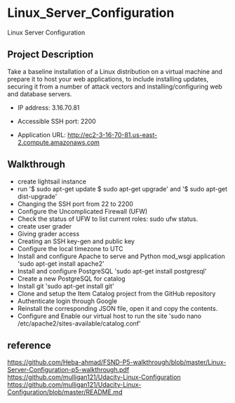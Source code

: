 # Linux_Server_Configuration
Linux Server Configuration

## Project Description
Take a baseline installation of a Linux distribution on a virtual machine and prepare it to host your web applications, to include installing updates, securing it from a number of attack vectors and installing/configuring web and database servers. 

- IP address: 3.16.70.81

- Accessible SSH port: 2200 

- Application URL: http://ec2-3-16-70-81.us-east-2.compute.amazonaws.com

## Walkthrough

- create lightsail instance 
- run '$ sudo apt-get update $ sudo apt-get upgrade' and '$ sudo apt-get dist-upgrade' 
- Changing the SSH port from 22 to 2200 
- Configure the Uncomplicated Firewall (UFW) 
- Check the status of UFW to list current roles: sudo ufw status. 
- create user grader 
- Giving grader access 
- Creating an SSH key-gen and public key 
- Configure the local timezone to UTC 
- Install and configure Apache to serve and Python mod_wsgi application 'sudo apt-get install apache2' 
- Install and configure PostgreSQL 'sudo apt-get install postgresql'
- Create a new PostgreSQL for catalog 
- Install git 'sudo apt-get install git' 
- Clone and setup the Item Catalog project from the GitHub repository 
- Authenticate login through Google 
- Reinstall the corresponding JSON file, open it and copy the contents. 
- Configure and Enable our virtual host to run the site 'sudo nano /etc/apache2/sites-available/catalog.conf'

## reference
https://github.com/Heba-ahmad/FSND-P5-walkthrough/blob/master/Linux-Server-Configuration-p5-walkthrough.pdf
https://github.com/mulligan121/Udacity-Linux-Configuration
https://github.com/mulligan121/Udacity-Linux-Configuration/blob/master/README.md



